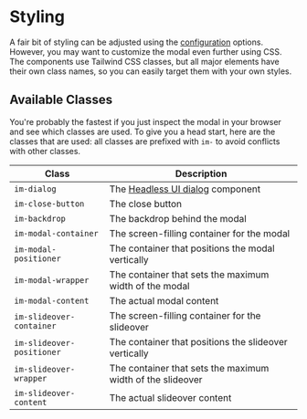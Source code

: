 # Styling

A fair bit of styling can be adjusted using the [configuration](/configuration.html) options. However, you may want to customize the modal even further using CSS. The components use Tailwind CSS classes, but all major elements have their own class names, so you can easily target them with your own styles.

## Available Classes

You're probably the fastest if you just inspect the modal in your browser and see which classes are used. To give you a head start, here are the classes that are used: all classes are prefixed with `im-` to avoid conflicts with other classes.

| Class | Description |
| --- | --- |
| `im-dialog` | The [Headless UI dialog](https://headlessui.com/v1/vue/dialog) component |
| `im-close-button` | The close button |
| `im-backdrop` | The backdrop behind the modal |
| `im-modal-container` | The screen-filling container for the modal |
| `im-modal-positioner` | The container that positions the modal vertically |
| `im-modal-wrapper` | The container that sets the maximum width of the modal |
| `im-modal-content` | The actual modal content |
| `im-slideover-container` | The screen-filling container for the slideover |
| `im-slideover-positioner` | The container that positions the slideover vertically |
| `im-slideover-wrapper` | The container that sets the maximum width of the slideover |
| `im-slideover-content` | The actual slideover content |
